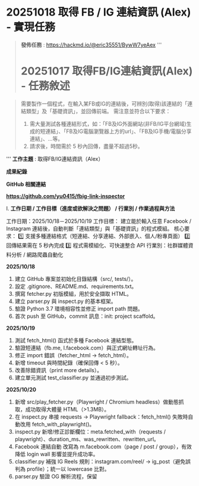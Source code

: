  # 20251018 取得 FB / IG 連結資訊 (Alex) - 實現任務
 
>**發佈任務** : https://hackmd.io/@eric35551/BywW7yeAex
'''
> # 20251017 取得FB/IG連結資訊(Alex) - 任務敘述


>需要製作一個程式，在輸入某FB或IG的連結後，可辨別(取得)該連結的「連結類型」及「基礎資訊」，並回傳前端。
需注意並符合以下要求：
>1. 需大量測試各種連結形式，如：「FB及IG外面網站(非FB/IG平台網域)生成的短連結」、「FB及IG電腦瀏覽器上方的url」、「FB及IG手機/電腦分享連結」、…等。
>2. 請求後，時間需於 5 秒內回傳，盡量不超過5秒。

'''
**工作主題** : 取得FB/IG連結資訊（Alex）

**成果紀錄**  

 **GitHub 相關連結**
 
 **https://github.com/yu0415/fbig-link-inspector**

Ⅰ. **工作日期 / 工作目標（進度或欲解決之問題） / 行業別 / 作業過程與方法** 

工作日期：2025/10/18－2025/10/19
工作目標：
建立能於輸入任意 Facebook / Instagram 連結後，自動判斷「連結類型」與「基礎資訊」的程式模組。
核心要求：
1️⃣ 支援多種連結格式（短連結、分享連結、外部嵌入、個人/粉專頁面）
2️⃣ 回傳結果需在 5 秒內完成
3️⃣ 程式需模組化、可快速整合 API
行業別：社群媒體資料分析 / 網路爬蟲自動化

**2025/10/18**

1. 建立 GitHub 專案並初始化目錄結構（src/, tests/）。
2. 設定 .gitignore、README.md、requirements.txt。
3. 撰寫 fetcher.py 初版模組，用於安全擷取 HTML。
4. 建立 parser.py 與 inspect.py 的基本框架。
5. 驗證 Python 3.7 環境相容性並修正 import path 問題。
6. 首次 push 至 GitHub，commit 訊息：init: project scaffold。

**2025/10/19**

1. 測試 fetch_html() 函式於多種 Facebook 連結型態。
2. 驗證短連結（fb.me, l.facebook.com）與正式網址轉址行為。
3. 修正 import 錯誤（fetcher_html → fetch_html）。
4. 新增 timeout 與時間紀錄（確保回傳 < 5 秒）。
5. 改善除錯資訊（print more details）。
6. 建立單元測試 test_classifier.py 並通過初步測試。

**2025/10/20**
1.	新增 src/play_fetcher.py（Playwright / Chromium headless）做動態抓取，成功取得大體量 HTML（>1.3MB）。
2.	在 inspect.py 串接 requests → Playwright fallback：fetch_html() 失敗時自動改用 fetch_with_playwright()。
3.	inspect.py 新增/修正診斷欄位：meta.fetched_with（requests / playwright）、duration_ms、was_rewritten、rewritten_url。
4.	Facebook 連結自動 改寫為 m.facebook.com（page / post / group），有效降低 login wall 影響並提升成功率。
5.	classifier.py 補強 IG Reels 規則：instagram.com/reel/ → ig_post（避免誤判為 profile）；統一以 lowercase 比對。
6.	parser.py 驗證 OG 解析流程，保留 <title> / meta[name="description"] 等 fallback（IG 未登入時 og:* 可能為 None）。
7.	新增/整理測試腳本 scripts/test_play.py：先抓後 parse，列印 HTML 長度與 meta，並修正 sys.path 以便從專案根執行。
8.	以真實連結驗證：NASA/UNICEF/WHO/Google/Microsoft 粉專、fb.watch 影片、公開社團、IG profile/post/reel；FB 全部成功回傳 og，IG 在未登入情境下 og:* 多為 None（預期）。
9.	更新 requirements.txt（加入 playwright 等相依），並完成 Git 提交與推送（保留可重現環境）。
10.	彙整 HackMD「成果發布模板」與「Parser × Fallback 詳解」章節（含決策流程、日誌範例、失敗模式與診斷欄位），作為日後迭代與交付依據。

**（三）使用之程式方法**

requests：HTTP 請求與 timeout 控制
BeautifulSoup：HTML 結構解析
urllib.parse：網域與參數解析
time：紀錄執行時間
pytest：單元測試框架

**（四）使用工具**

macOS (M1)
Python 3.7.9
Visual Studio Code
GitHub
HackMD

**（五）完成事項**
1. ✅ 建立專案骨架
2. ✅ 實作 fetch_html 函式
3. ✅ 測試短連結轉址行為
4. ✅ 建立測試結構與 README
5. ✅ 控制回傳時間小於 5 秒 

**（六）未解決問題**

1. 尚未完成完整的連結分類邏輯（FB/IG/外部）
2. 尚未整合 API 輸出格式
3. 待補代理 IP 與 User-Agent 池

**（七）工作計畫**

2025/10/20 完成 classifier.py 主邏輯（實作連結分類功能，能正確辨識 Facebook、Instagram、外部連結

Ⅱ. **程式檔案名稱與存放路徑**

├─ fbig-link-inspector/
│　├─ src/
│　│　├─ __init__.py
│　│　├─ classifier.py
│　│　├─ fetcher.py
│　│　├─ inspect.py
│　│　├─ parser.py
│　│　└─ utils.py
│　│
│　├─ tests/
│　│　├─ __init__.py
│　│　└─ test_classifier.py
│　│
│　├─ .gitignore
│　├─ README.md
│　└─ requirements.txt


Ⅲ. **程式功能簡述**
| 模組名稱           | 功能概要                         |
| ------------------ | -------------------------------- |
| parser.py          | 解析 (meta)、(title)、og: 等資訊 |
| classifier.py      | 判斷連結類型（FB/IG/外部網站     |
| inspect.py         | 檢視HTML結構與除錯               |
| utils.py           | 通用工具與例外處理               |
| test_classifier.py | 測試分類正確性與執行時間         |
| fetcher.py         | 擷取HTM，控制timeout、redirect   |


Ⅳ. **程式之執行方式、使用方式及必要環境設定**
| 需求套件名稱  | 版本   |
| ------------- | ------ |
| pytest        | 8.3.0  |
| beautifulsoup | 4.12.3 |
| request       | 2.31.0 |


> ### 📝 更新紀錄(每日進度回報)
> 
> | 日期 (yyyymmdd) | 更新內容 |
> | --- | --- |
> | 20251018 | {更新github並初始化(Alex)} |
> | 20251019 | {測試 fetch_html 模組與多種 Facebook 連結型態，確認短連結（如 fb.me、l.facebook.com）與正式網址之轉址行為。修正 import 錯誤 (fetcher_html → fetch_html)；新增時間紀錄與 request timeout 控制，確保回傳時間 5 秒。整理截圖測試結果，準備撰寫連結分類邏輯（判斷 FB/IG/外部站）(Alex)。
| 20251020 | {新增 Playwright 模組 (play_fetcher.py) 實現 requests→playwright 自動 fallback；於 inspect.py 加入 fetched_with、duration_ms、was_rewritten、rewritten_url 診斷欄位；成功以 m.facebook.com 抓取多組真實粉專（NASA、UNICEF、WHO、Google、Microsoft）；修正 classifier.py 以辨識 Instagram Reels；測試 fb.watch、group、IG profile/post/reel 共 12 組連結；更新 requirements.txt（新增 playwright），提交 Git 並撰寫 HackMD 詳解章節（Parser × Fallback 流程、日誌、診斷欄位）(Alex)
} |